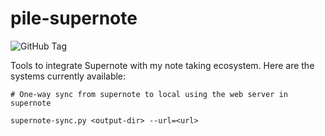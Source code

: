 # pile-supernote

![GitHub Tag](https://img.shields.io/github/v/tag/lepisma/pile-supernote)

Tools to integrate Supernote with my note taking ecosystem. Here are the systems
currently available:

```shell
# One-way sync from supernote to local using the web server in supernote

supernote-sync.py <output-dir> --url=<url>

